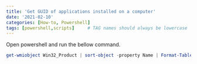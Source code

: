 ```yaml
---
title: 'Get GUID of applications installed on a computer'
date: '2021-02-10'
categories: [How-to, Powershell]
tags: [powershell,scripts]     # TAG names should always be lowercase
---
```



Open powershell and run the bellow command.

```powershell
get-wmiobject Win32_Product | sort-object -property Name | Format-Table IdentifyingNumber, Name, LocalPackage -AutoSize
```